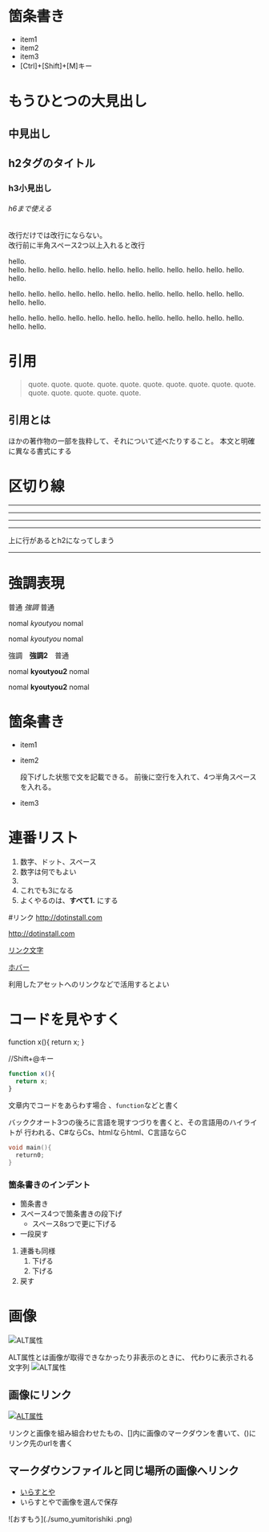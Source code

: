 # 箇条書き
- item1
- item2
- item3
- [Ctrl]+[Shift]+[M]キー

もうひとつの大見出し
===

中見出し
---

## h2タグのタイトル

### h3小見出し

###### h6まで使える

改行だけでは改行にならない。  
改行前に半角スペース2つ以上入れると改行

hello.  
hello. hello. hello. hello. hello. hello.
hello. hello. hello. hello. hello. hello. hello.

hello. hello. hello. hello. hello. hello. hello.
hello. hello. hello. hello. hello. hello. hello.

hello. hello. hello. hello. hello. hello. hello.
hello. hello. hello. hello. hello. hello. hello.

# 引用
>  quote. quote. quote. quote. quote. quote. quote.
quote. quote. quote. quote. quote. quote. quote. quote.

## 引用とは
ほかの著作物の一部を抜粋して、それについて述べたりすること。
本文と明確に異なる書式にする

# 区切り線
---

***
___

- - -

上に行があるとh2になってしまう

---

# 強調表現
普通 *強調* 普通

nomal *kyoutyou* nomal

nomal _kyoutyou_ nomal

強調　**強調2**　普通

nomal **kyoutyou2** nomal

nomal __kyoutyou2__ nomal

# 箇条書き

  - item1
  - item2

    段下げした状態で文を記載できる。
    前後に空行を入れて、4つ半角スペースを入れる。

  - item3

# 連番リスト

1. 数字、ドット、スペース
2. 数字は何でもよい
1.
3. これでも3になる
1. よくやるのは、**すべて1.** にする　

#リンク
<http://dotinstall.com>

http://dotinstall.com

[リンク文字](http://dotinstall.com)

[ホバー](http://dotinstall.com "ドットインストール")

利用したアセットへのリンクなどで活用するとよい

# コードを見やすく

function x(){
  return x;
}

//Shift+@キー
```javascript
function x(){
  return x;
}
```
文章内でコードをあらわす場合
、`function`などと書く

バッククオート3つの後ろに言語を現すつづりを書くと、その言語用のハイライトが
行われる、C#ならCs、htmlならhtml、C言語ならC

```c
void main(){
  return0;
}
```

### 箇条書きのインデント
 - 箇条書き
  - スペース4つで箇条書きの段下げ
    - スペース8sつで更に下げる
  - 一段戻す

 1. 連番も同様
    1. 下げる
    1. 下げる
 1. 戻す

# 画像

![ALT属性](http://dotinstall.com/img/logo_200x200.png)

ALT属性とは画像が取得できなかったり非表示のときに、
代わりに表示される文字列
![ALT属性](http://dotinstall.com/img/logo_200x200.png  "ドットインストール")

## 画像にリンク
[![ALT属性](http://dotinstall.com/img/logo_200x200.png  "ドットインストール")](http://dotinstall.com)

リンクと画像を組み組合わせたもの、[]内に画像のマークダウンを書いて、()にリンク先のurlを書く

## マークダウンファイルと同じ場所の画像へリンク
- [いらすとや](http://irasutoya.com/)
- いらすとやで画像を選んで保存

![おすもう](./sumo_yumitorishiki .png)
